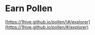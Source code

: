 # Earn Pollen

[https://1hive.github.io/pollen/\#/explorer](https://1hive.github.io/pollen/#/explorer)

